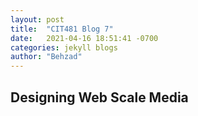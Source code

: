 ```yaml
---
layout: post
title:  "CIT481 Blog 7"
date:   2021-04-16 18:51:41 -0700
categories: jekyll blogs
author: "Behzad"
---
```



## Designing Web Scale Media

